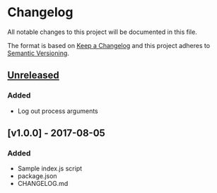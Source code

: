 # Changelog
All notable changes to this project will be documented in this file.

The format is based on [Keep a Changelog](http://keepachangelog.com/en/1.0.0/)
and this project adheres to [Semantic Versioning](http://semver.org/spec/v2.0.0.html).

## [Unreleased]
### Added
- Log out process arguments

## [v1.0.0] - 2017-08-05
### Added
- Sample index.js script
- package.json
- CHANGELOG.md

[Unreleased]: https://github.com/olivierlacan/keep-a-changelog/compare/v1.0.0...HEAD

